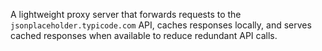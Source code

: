 A lightweight proxy server that forwards requests to the `jsonplaceholder.typicode.com` API, caches responses locally, and serves cached responses when available to reduce redundant API calls.
